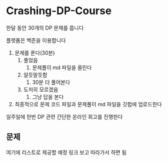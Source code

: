 # Crashing-DP-Course



한달 동안 30개의 DP 문제를 풉니다

플랫폼은 백준을 이용합니다



1. 문제를 푼다(30분)
   1. 풀었음
      1. 문제풀이 md 파일을 올린다
   2. 알듯말듯함
      1. 30분 더 풀어본다
   3. 도저히 모르겠음
      1. 그냥 답을 본다
2. 최종적으로 문제 코드 파일과 문제풀이 md 파일을 깃헙에 업로드한다



일주일에 한번 DP 관련 간단한 온라인 회고를 진행한다



## 문제

여기에 리스트로 제공할 예정 링크 보고 따라가서 하면 됨